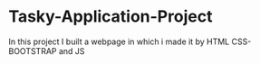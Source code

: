 # Tasky-Application-Project
In this project I built a webpage in which i made it by HTML CSS-BOOTSTRAP and JS
